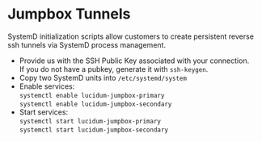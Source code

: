 # Jumpbox Tunnels

SystemD initialization scripts allow customers to create persistent reverse ssh tunnels via SystemD process management.
  - Provide us with the SSH Public Key associated with your connection.\
    If you do not have a pubkey, generate it with `ssh-keygen`.
  - Copy two SystemD units into `/etc/systemd/system`
  - Enable services:\
    `systemctl enable lucidum-jumpbox-primary`\
    `systemctl enable lucidum-jumpbox-secondary`
  - Start services:\
    `systemctl start lucidum-jumpbox-primary`\
    `systemctl start lucidum-jumpbox-secondary`
